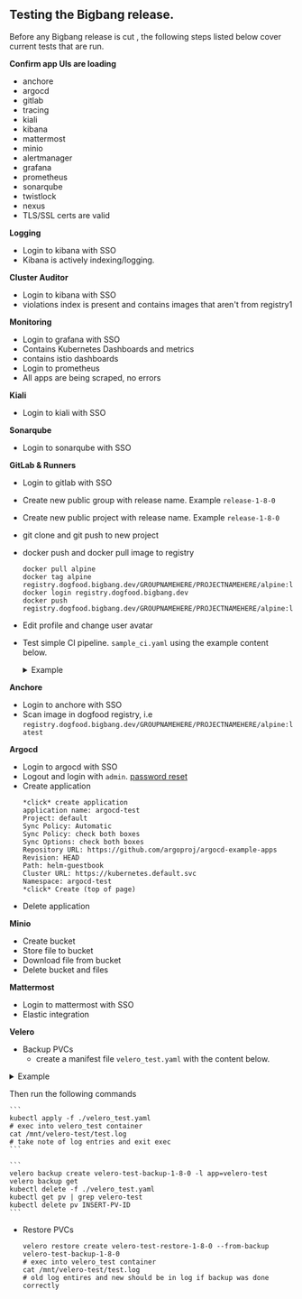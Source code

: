 ## Testing the Bigbang release. 

Before any Bigbang release is cut , the following steps listed below cover current tests that are run. 




**Confirm app UIs are loading**

-  anchore
- argocd
- gitlab
-  tracing
-   kiali
-  kibana
-  mattermost
-  minio
- alertmanager
-  grafana
-  prometheus
- sonarqube
-  twistlock
-  nexus
-  TLS/SSL certs are valid

**Logging**

-  Login to kibana with SSO
-  Kibana is actively indexing/logging.

**Cluster Auditor**

-  Login to kibana with SSO
-  violations index is present and contains images that aren't from registry1

**Monitoring**

-  Login to grafana  with SSO
-  Contains Kubernetes Dashboards and metrics
-  contains istio dashboards
-  Login to prometheus
-  All apps are being scraped, no errors

**Kiali**

-  Login to kiali with SSO

**Sonarqube**

-  Login to sonarqube with SSO

**GitLab & Runners**

-  Login to gitlab with SSO
-  Create new public group with release name. Example `release-1-8-0`
-  Create new public project with release name.  Example `release-1-8-0`
-  git clone and git push to new project
-  docker push and docker pull image to registry

    ```
    docker pull alpine
    docker tag alpine registry.dogfood.bigbang.dev/GROUPNAMEHERE/PROJECTNAMEHERE/alpine:latest
    docker login registry.dogfood.bigbang.dev
    docker push registry.dogfood.bigbang.dev/GROUPNAMEHERE/PROJECTNAMEHERE/alpine:latest
    ```

-  Edit profile and change user avatar
-  Test simple CI pipeline.  `sample_ci.yaml` using the example content below.
     <details>
    <summary>Example</summary>

    ```yaml
    stages:
    - test
    dogfood:
        stage: test
        script:
          - echo "dogfood" >> file.txt
        artifacts:
            paths:
              - file.txt
    cache:
        paths:
          - file.txt
   ```
    </details>

**Anchore**

-  Login to anchore with SSO
-  Scan image in dogfood registry, i.e `registry.dogfood.bigbang.dev/GROUPNAMEHERE/PROJECTNAMEHERE/alpine:latest`

**Argocd**

-  Login to  argocd with SSO
-  Logout and login with `admin`. [password reset](https://argoproj.github.io/argo-cd/faq/#i-forgot-the-admin-password-how-do-i-reset-it)
-  Create application
    ```
    *click* create application
    application name: argocd-test
    Project: default
    Sync Policy: Automatic
    Sync Policy: check both boxes
    Sync Options: check both boxes
    Repository URL: https://github.com/argoproj/argocd-example-apps
    Revision: HEAD
    Path: helm-guestbook
    Cluster URL: https://kubernetes.default.svc
    Namespace: argocd-test
    *click* Create (top of page)
    ```
-  Delete application

**Minio**

-  Create bucket
-  Store file to bucket
-  Download file from bucket
-  Delete bucket and files

**Mattermost**

-  Login to mattermost with SSO
-  Elastic integration

**Velero**

-  Backup PVCs
    * create a manifest file `velero_test.yaml` with the content below. 
<details>
<summary>Example</summary>


```yaml
apiVersion: v1
kind: Namespace
metadata:
  name: velero-test
---
apiVersion: v1
kind: PersistentVolumeClaim
metadata:
  name: velero-test
  namespace: velero-test
spec:
  accessModes:
    - ReadWriteOnce
  storageClassName: ebs
  resources:
    requests:
      storage: 1Gi
---
apiVersion: apps/v1
kind: Deployment
metadata:
  name: velero-test
  namespace: velero-test
  labels:
    app: velero-test
spec:
  replicas: 1
  selector:
    matchLabels:
      app: velero-test
  strategy:
    type: Recreate
  template:
    metadata:
      labels:
        app: velero-test
    spec:
      containers:
        - image: ubuntu:xenial
          imagePullPolicy: Always
          command: ["/bin/sh", "-c"]
          args:
            - sleep 30; touch /mnt/velero-test/test.log; while true; do date >> /mnt/velero-test/test.log; sleep 10; done;
          name: velero-test
          stdin: true
          tty: true
          livenessProbe:
            exec:
              command:
                - timeout
                - "10"
                - ls
                - /mnt/velero-test
            initialDelaySeconds: 10
            periodSeconds: 10
            timeoutSeconds: 10
          volumeMounts:
            - mountPath: /mnt/velero-test
              name: velero-test
      restartPolicy: Always
      volumes:
        - name: velero-test
          persistentVolumeClaim:
            claimName: velero-test
```
</details>

Then run the following commands 

    ```
    kubectl apply -f ./velero_test.yaml
    # exec into velero_test container
    cat /mnt/velero-test/test.log
    # take note of log entries and exit exec 
    ```

    ```
    velero backup create velero-test-backup-1-8-0 -l app=velero-test
    velero backup get
    kubectl delete -f ./velero_test.yaml
    kubectl get pv | grep velero-test
    kubectl delete pv INSERT-PV-ID
    ```

-  Restore PVCs

    ```
    velero restore create velero-test-restore-1-8-0 --from-backup velero-test-backup-1-8-0
    # exec into velero_test container
    cat /mnt/velero-test/test.log
    # old log entires and new should be in log if backup was done correctly
    ```
